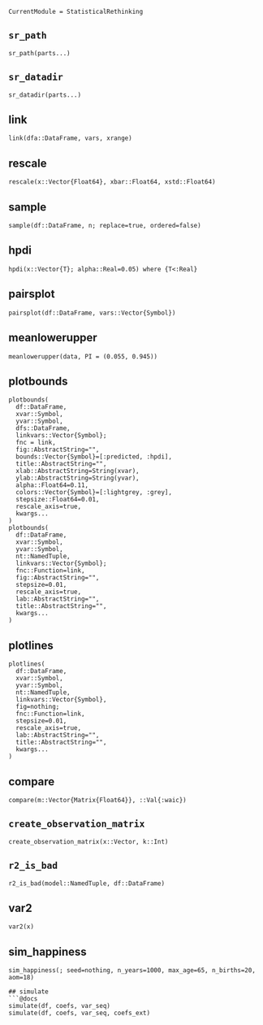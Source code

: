 ```@meta
CurrentModule = StatisticalRethinking
```

## `sr_path`
```@docs
sr_path(parts...)
```

## `sr_datadir`
```@docs
sr_datadir(parts...)
```

## link
```@docs
link(dfa::DataFrame, vars, xrange)
```

## rescale
```@docs
rescale(x::Vector{Float64}, xbar::Float64, xstd::Float64)
```

## sample
```@docs
sample(df::DataFrame, n; replace=true, ordered=false)
```

## hpdi
```@docs
hpdi(x::Vector{T}; alpha::Real=0.05) where {T<:Real}
```

## pairsplot
```@docs
pairsplot(df::DataFrame, vars::Vector{Symbol})
```

## meanlowerupper
```@docs
meanlowerupper(data, PI = (0.055, 0.945))
```

## plotbounds
```@docs
plotbounds(
  df::DataFrame, 
  xvar::Symbol,
  yvar::Symbol, 
  dfs::DataFrame, 
  linkvars::Vector{Symbol};
  fnc = link,
  fig::AbstractString="",
  bounds::Vector{Symbol}=[:predicted, :hpdi],
  title::AbstractString="",
  xlab::AbstractString=String(xvar),
  ylab::AbstractString=String(yvar),
  alpha::Float64=0.11,
  colors::Vector{Symbol}=[:lightgrey, :grey],
  stepsize::Float64=0.01,
  rescale_axis=true,
  kwargs...
)
plotbounds(
  df::DataFrame,
  xvar::Symbol,
  yvar::Symbol,
  nt::NamedTuple, 
  linkvars::Vector{Symbol}; 
  fnc::Function=link,
  fig::AbstractString="",
  stepsize=0.01,
  rescale_axis=true,
  lab::AbstractString="",
  title::AbstractString="",
  kwargs...
)
```

## plotlines
```@docs
plotlines(
  df::DataFrame,
  xvar::Symbol,
  yvar::Symbol,
  nt::NamedTuple, 
  linkvars::Vector{Symbol},
  fig=nothing; 
  fnc::Function=link,
  stepsize=0.01,
  rescale_axis=true,
  lab::AbstractString="",
  title::AbstractString="",
  kwargs...
)
```

## compare
```@docs
compare(m::Vector{Matrix{Float64}}, ::Val{:waic})
```

## `create_observation_matrix`
```@docs 
create_observation_matrix(x::Vector, k::Int)
```

## `r2_is_bad`
```@docs
r2_is_bad(model::NamedTuple, df::DataFrame)
```

## var2
```@docs
var2(x)
```

## sim_happiness
```docs
sim_happiness(; seed=nothing, n_years=1000, max_age=65, n_births=20, aom=18)
```

```
## simulate
```@docs
simulate(df, coefs, var_seq)
simulate(df, coefs, var_seq, coefs_ext)
```
